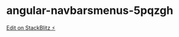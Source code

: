 # angular-navbarsmenus-5pqzgh

[Edit on StackBlitz ⚡️](https://stackblitz.com/edit/angular-navbarsmenus-5pqzgh)